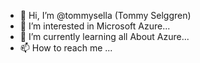 - 👋 Hi, I’m @tommysella (Tommy Selggren)
- 👀 I’m interested in Microsoft Azure...
- 🌱 I’m currently learning all About Azure...
- 📫 How to reach me ...

<!---
tommysella/tommysella is a ✨ special ✨ repository because its `README.md` (this file) appears on your GitHub profile.
You can click the Preview link to take a look at your changes.
--->
